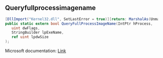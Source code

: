 ## Queryfullprocessimagename

```csharp
[DllImport("Kernel32.dll", SetLastError = true)][return: MarshalAs(UnmanagedType.Bool)]
public static extern bool QueryFullProcessImageName(IntPtr hProcess,
   uint dwFlags,
   StringBuilder lpExeName,
   ref uint lpdwSize
);
```

Microsoft documentation: [Link](https://learn.microsoft.com/en-us/windows/win32/api/winbase/nf-winbase-queryfullprocessimagenamea)
